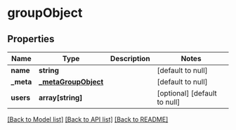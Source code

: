# groupObject

## Properties
Name | Type | Description | Notes
------------ | ------------- | ------------- | -------------
**name** | **string** |  | [default to null]
**_meta** | [**_metaGroupObject**](_metaGroupObject.md) |  | [default to null]
**users** | **array[string]** |  | [optional] [default to null]

[[Back to Model list]](../README.md#documentation-for-models) [[Back to API list]](../README.md#documentation-for-api-endpoints) [[Back to README]](../README.md)


